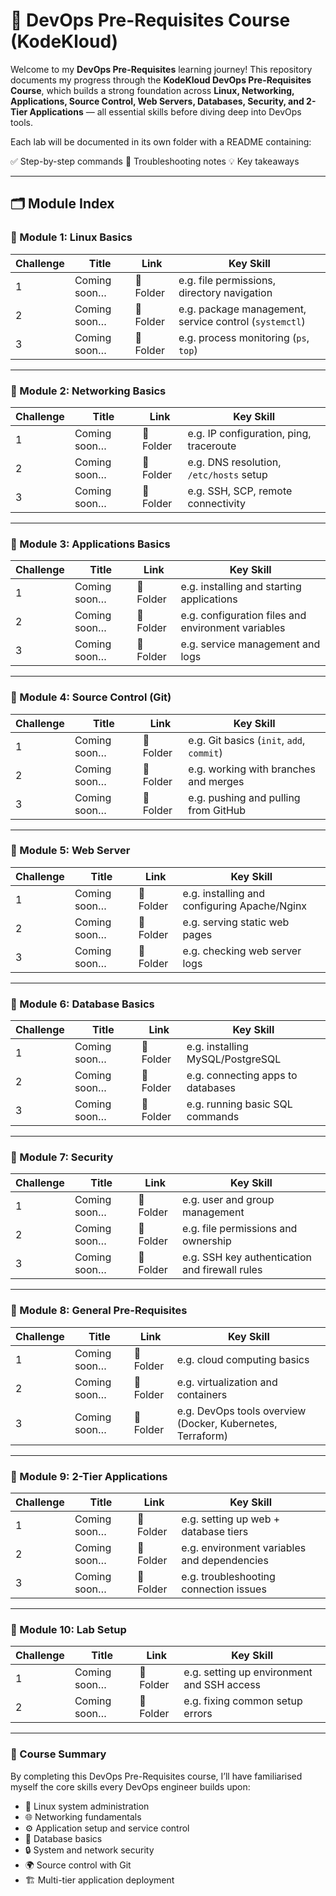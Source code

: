 # 🚀 DevOps Pre-Requisites Course (KodeKloud)

Welcome to my **DevOps Pre-Requisites** learning journey!
This repository documents my progress through the **KodeKloud DevOps Pre-Requisites Course**, which builds a strong foundation across **Linux, Networking, Applications, Source Control, Web Servers, Databases, Security, and 2-Tier Applications** — all essential skills before diving deep into DevOps tools.

Each lab will be documented in its own folder with a README containing:

✅ Step-by-step commands
🐛 Troubleshooting notes
💡 Key takeaways

---

## 🗂️ Module Index

### 🔹 Module 1: Linux Basics

| Challenge | Title        | Link      | Key Skill                                              |
| --------- | ------------ | --------- | ------------------------------------------------------ |
| 1         | Coming soon… | 📂 Folder | e.g. file permissions, directory navigation            |
| 2         | Coming soon… | 📂 Folder | e.g. package management, service control (`systemctl`) |
| 3         | Coming soon… | 📂 Folder | e.g. process monitoring (`ps`, `top`)                  |

---

### 🔹 Module 2: Networking Basics

| Challenge | Title        | Link      | Key Skill                               |
| --------- | ------------ | --------- | --------------------------------------- |
| 1         | Coming soon… | 📂 Folder | e.g. IP configuration, ping, traceroute |
| 2         | Coming soon… | 📂 Folder | e.g. DNS resolution, `/etc/hosts` setup |
| 3         | Coming soon… | 📂 Folder | e.g. SSH, SCP, remote connectivity      |

---

### 🔹 Module 3: Applications Basics

| Challenge | Title        | Link      | Key Skill                                          |
| --------- | ------------ | --------- | -------------------------------------------------- |
| 1         | Coming soon… | 📂 Folder | e.g. installing and starting applications          |
| 2         | Coming soon… | 📂 Folder | e.g. configuration files and environment variables |
| 3         | Coming soon… | 📂 Folder | e.g. service management and logs                   |

---

### 🔹 Module 4: Source Control (Git)

| Challenge | Title        | Link      | Key Skill                                 |
| --------- | ------------ | --------- | ----------------------------------------- |
| 1         | Coming soon… | 📂 Folder | e.g. Git basics (`init`, `add`, `commit`) |
| 2         | Coming soon… | 📂 Folder | e.g. working with branches and merges     |
| 3         | Coming soon… | 📂 Folder | e.g. pushing and pulling from GitHub      |

---

### 🔹 Module 5: Web Server

| Challenge | Title        | Link      | Key Skill                                    |
| --------- | ------------ | --------- | -------------------------------------------- |
| 1         | Coming soon… | 📂 Folder | e.g. installing and configuring Apache/Nginx |
| 2         | Coming soon… | 📂 Folder | e.g. serving static web pages                |
| 3         | Coming soon… | 📂 Folder | e.g. checking web server logs                |

---

### 🔹 Module 6: Database Basics

| Challenge | Title        | Link      | Key Skill                         |
| --------- | ------------ | --------- | --------------------------------- |
| 1         | Coming soon… | 📂 Folder | e.g. installing MySQL/PostgreSQL  |
| 2         | Coming soon… | 📂 Folder | e.g. connecting apps to databases |
| 3         | Coming soon… | 📂 Folder | e.g. running basic SQL commands   |

---

### 🔹 Module 7: Security

| Challenge | Title        | Link      | Key Skill                                      |
| --------- | ------------ | --------- | ---------------------------------------------- |
| 1         | Coming soon… | 📂 Folder | e.g. user and group management                 |
| 2         | Coming soon… | 📂 Folder | e.g. file permissions and ownership            |
| 3         | Coming soon… | 📂 Folder | e.g. SSH key authentication and firewall rules |

---

### 🔹 Module 8: General Pre-Requisites

| Challenge | Title        | Link      | Key Skill                                                  |
| --------- | ------------ | --------- | ---------------------------------------------------------- |
| 1         | Coming soon… | 📂 Folder | e.g. cloud computing basics                                |
| 2         | Coming soon… | 📂 Folder | e.g. virtualization and containers                         |
| 3         | Coming soon… | 📂 Folder | e.g. DevOps tools overview (Docker, Kubernetes, Terraform) |

---

### 🔹 Module 9: 2-Tier Applications

| Challenge | Title        | Link      | Key Skill                                   |
| --------- | ------------ | --------- | ------------------------------------------- |
| 1         | Coming soon… | 📂 Folder | e.g. setting up web + database tiers        |
| 2         | Coming soon… | 📂 Folder | e.g. environment variables and dependencies |
| 3         | Coming soon… | 📂 Folder | e.g. troubleshooting connection issues      |

---

### 🔹 Module 10: Lab Setup

| Challenge | Title        | Link      | Key Skill                                  |
| --------- | ------------ | --------- | ------------------------------------------ |
| 1         | Coming soon… | 📂 Folder | e.g. setting up environment and SSH access |
| 2         | Coming soon… | 📂 Folder | e.g. fixing common setup errors            |

---

### 📘 Course Summary

By completing this DevOps Pre-Requisites course, I’ll have familiarised myself the core skills every DevOps engineer builds upon:

* 🐧 Linux system administration
* 🌐 Networking fundamentals
* ⚙️ Application setup and service control
* 💾 Database basics
* 🔒 System and network security
* 🌍 Source control with Git
* 🏗️ Multi-tier application deployment

